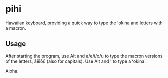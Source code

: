 # pihi
Hawaiian keyboard, providing a quick way to type the ʻokina and letters with a macron.

## Usage

After starting the program, use Alt and a/e/i/o/u to type the macron versions of the letters, āēīōū (also for capitals).
Use Alt and ' to type a ʻokina.

Aloha.
